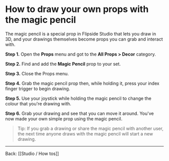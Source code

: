 # How to draw your own props with the magic pencil

The magic pencil is a special prop in Flipside Studio that lets you draw in 3D, and your drawings themselves become props you can grab and interact with.

**Step 1.** Open the **Props** menu and got to the **All Props > Decor** category.

**Step 2.** Find and add the **Magic Pencil** prop to your set.

**Step 3.** Close the Props menu.

**Step 4.** Grab the magic pencil prop then, while holding it, press your index finger trigger to begin drawing.

**Step 5.** Use your joystick while holding the magic pencil to change the colour that you're drawing with.

**Step 6.** Grab your drawing and see that you can move it around. You've now made your own simple prop using the magic pencil.

> Tip: If you grab a drawing or share the magic pencil with another user, the next time anyone draws with the magic pencil will start a new drawing.

---

Back: [[Studio / How tos]]
